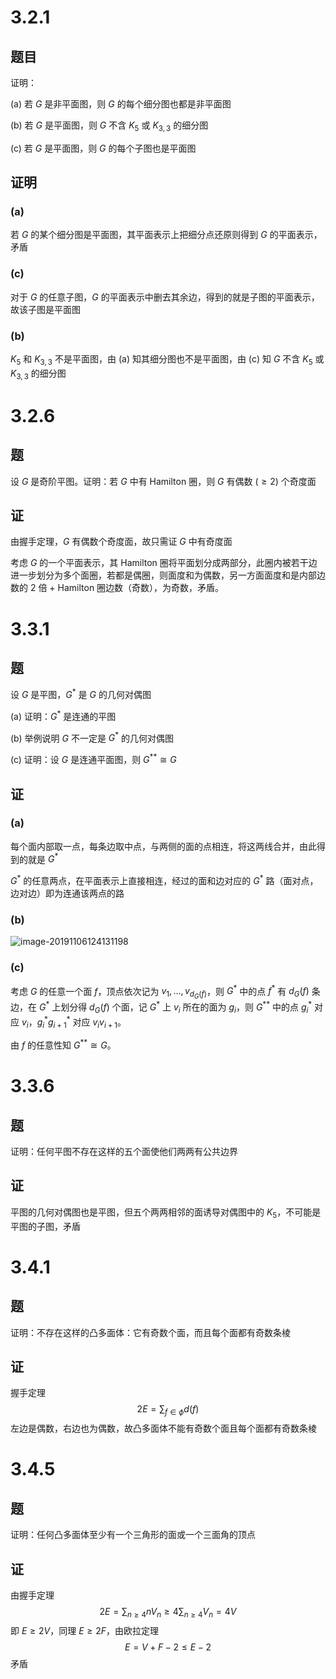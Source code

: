 # 3.2.1

## 题目

证明：

(a) 若 $G$ 是非平面图，则 $G$ 的每个细分图也都是非平面图

(b) 若 $G$ 是平面图，则 $G$ 不含 $K_5$ 或 $K_{3,3}$ 的细分图

(c) 若 $G$ 是平面图，则 $G$ 的每个子图也是平面图

## 证明

### (a)

若 $G$ 的某个细分图是平面图，其平面表示上把细分点还原则得到 $G$ 的平面表示，矛盾

### (c)

对于 $G$ 的任意子图，$G$ 的平面表示中删去其余边，得到的就是子图的平面表示，故该子图是平面图

### (b)

$K_5$ 和 $K_{3,3}$ 不是平面图，由 (a) 知其细分图也不是平面图，由 (c) 知 $G$ 不含 $K_5$ 或 $K_{3,3}$ 的细分图

# 3.2.6

## 题

设 $G$ 是奇阶平图。证明：若 $G$ 中有 Hamilton 圈，则 $G$ 有偶数 ($\ge 2$) 个奇度面

## 证

由握手定理，$G$ 有偶数个奇度面，故只需证 $G$ 中有奇度面

考虑 $G$ 的一个平面表示，其 Hamilton 圈将平面划分成两部分，此圈内被若干边进一步划分为多个面圈，若都是偶圈，则面度和为偶数，另一方面面度和是内部边数的 2 倍 + Hamilton 圈边数（奇数），为奇数，矛盾。

# 3.3.1

## 题

设 $G$ 是平图，$G^*$ 是 $G$ 的几何对偶图

(a) 证明：$G^*$ 是连通的平图

(b) 举例说明 $G$ 不一定是 $G^*$ 的几何对偶图

(c) 证明：设 $G$ 是连通平面图，则 $G^{**} \cong G$ 

## 证

### (a)

 每个面内部取一点，每条边取中点，与两侧的面的点相连，将这两线合并，由此得到的就是 $G^*$ 

$G^*$ 的任意两点，在平面表示上直接相连，经过的面和边对应的 $G^*$ 路（面对点，边对边）即为连通该两点的路

### (b)

![image-20191106124131198](assets/image-20191106124131198.jpg)

### (c)

考虑 $G$ 的任意一个面 $f$，顶点依次记为 $v_1,\dots,v_{d_G(f)}$，则 $G^*$ 中的点 $f^*$ 有 $d_G(f)$ 条边，在 $G^*$ 上划分得 $d_G(f)$ 个面，记 $G^*$ 上 $v_i$ 所在的面为 $g_i$，则 $G^{**}$ 中的点 $g_i^*$ 对应 $v_i$，$g_i^*g_{i+1}^*$ 对应 $v_iv_{i+1}$。

由 $f$ 的任意性知 $G^{**}\cong G$。

# 3.3.6

## 题

证明：任何平图不存在这样的五个面使他们两两有公共边界

## 证

平图的几何对偶图也是平图，但五个两两相邻的面诱导对偶图中的 $K_5$，不可能是平图的子图，矛盾

# 3.4.1

## 题

证明：不存在这样的凸多面体：它有奇数个面，而且每个面都有奇数条棱

## 证

握手定理
$$
2E=\sum_{f\in \phi} d(f)
$$
左边是偶数，右边也为偶数，故凸多面体不能有奇数个面且每个面都有奇数条棱

# 3.4.5

## 题

证明：任何凸多面体至少有一个三角形的面或一个三面角的顶点

## 证

由握手定理
$$
2E=\sum_{n\ge 4}nV_n\ge 4\sum_{n\ge4}V_n=4V
$$
即 $E\ge 2V$，同理 $E\ge 2F$，由欧拉定理
$$
E=V+F-2\le E-2
$$
矛盾


